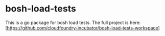 # bosh-load-tests

This is a go package for bosh load tests. The full project is here: [https://github.com/cloudfoundry-incubator/bosh-load-tests-workspace]